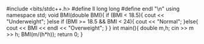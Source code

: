 #include <bits/stdc++.h>
#define ll long long
#define endl "\n"
using namespace std;
void BMI(double BMI){
    if (BMI < 18.5){
        cout << "Underweight";
    }else if (BMI >= 18.5 && BMI < 24){
        cout << "Normal";
    }else{
        cout << BMI << endl << "Overweight";
    }
}
int main(){
    double m,h;
    cin >> m >> h;
    BMI(m/(h*h));
    return 0;
}